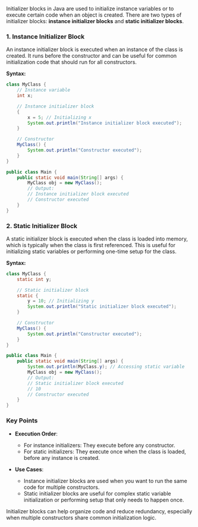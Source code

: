 Initializer blocks in Java are used to initialize instance variables or to execute certain code when an object is created. There are two types of initializer blocks: **instance initializer blocks** and **static initializer blocks**.

### 1. Instance Initializer Block

An instance initializer block is executed when an instance of the class is created. It runs before the constructor and can be useful for common initialization code that should run for all constructors.

**Syntax:**
```java
class MyClass {
    // Instance variable
    int x;

    // Instance initializer block
    {
        x = 5; // Initializing x
        System.out.println("Instance initializer block executed");
    }

    // Constructor
    MyClass() {
        System.out.println("Constructor executed");
    }
}

public class Main {
    public static void main(String[] args) {
        MyClass obj = new MyClass();
        // Output:
        // Instance initializer block executed
        // Constructor executed
    }
}
```

### 2. Static Initializer Block

A static initializer block is executed when the class is loaded into memory, which is typically when the class is first referenced. This is useful for initializing static variables or performing one-time setup for the class.

**Syntax:**
```java
class MyClass {
    static int y;

    // Static initializer block
    static {
        y = 10; // Initializing y
        System.out.println("Static initializer block executed");
    }

    // Constructor
    MyClass() {
        System.out.println("Constructor executed");
    }
}

public class Main {
    public static void main(String[] args) {
        System.out.println(MyClass.y); // Accessing static variable
        MyClass obj = new MyClass();
        // Output:
        // Static initializer block executed
        // 10
        // Constructor executed
    }
}
```

### Key Points

- **Execution Order**:
    - For instance initializers: They execute before any constructor.
    - For static initializers: They execute once when the class is loaded, before any instance is created.

- **Use Cases**:
    - Instance initializer blocks are used when you want to run the same code for multiple constructors.
    - Static initializer blocks are useful for complex static variable initialization or performing setup that only needs to happen once.

Initializer blocks can help organize code and reduce redundancy, especially when multiple constructors share common initialization logic.